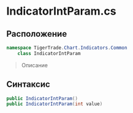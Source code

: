 
# IndicatorIntParam.cs
## Расположение
```csharp
namespace TigerTrade.Chart.Indicators.Common  
    class IndicatorIntParam
```

> Описание

## Синтаксис
```csharp
public IndicatorIntParam()
public IndicatorIntParam(int value)
```
